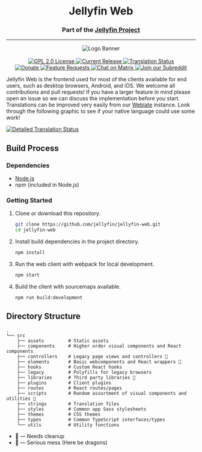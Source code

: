 <h1 align="center">Jellyfin Web</h1>
<h3 align="center">Part of the <a href="https://jellyfin.org">Jellyfin Project</a></h3>

---

<p align="center">
<img alt="Logo Banner" src="https://raw.githubusercontent.com/jellyfin/jellyfin-ux/master/branding/SVG/banner-logo-solid.svg?sanitize=true"/>
<br/>
<br/>
<a href="https://github.com/jellyfin/jellyfin-web">
<img alt="GPL 2.0 License" src="https://img.shields.io/github/license/jellyfin/jellyfin-web.svg"/>
</a>
<a href="https://github.com/jellyfin/jellyfin-web/releases">
<img alt="Current Release" src="https://img.shields.io/github/release/jellyfin/jellyfin-web.svg"/>
</a>
<a href="https://translate.jellyfin.org/projects/jellyfin/jellyfin-web/?utm_source=widget">
<img src="https://translate.jellyfin.org/widgets/jellyfin/-/jellyfin-web/svg-badge.svg" alt="Translation Status"/>
</a>
<br/>
<a href="https://opencollective.com/jellyfin">
<img alt="Donate" src="https://img.shields.io/opencollective/all/jellyfin.svg?label=backers"/>
</a>
<a href="https://features.jellyfin.org">
<img alt="Feature Requests" src="https://img.shields.io/badge/fider-vote%20on%20features-success.svg"/>
</a>
<a href="https://matrix.to/#/+jellyfin:matrix.org">
<img alt="Chat on Matrix" src="https://img.shields.io/matrix/jellyfin:matrix.org.svg?logo=matrix"/>
</a>
<a href="https://www.reddit.com/r/jellyfin">
<img alt="Join our Subreddit" src="https://img.shields.io/badge/reddit-r%2Fjellyfin-%23FF5700.svg"/>
</a>
</p>

Jellyfin Web is the frontend used for most of the clients available for end users, such as desktop browsers, Android, and iOS. We welcome all contributions and pull requests! If you have a larger feature in mind please open an issue so we can discuss the implementation before you start. Translations can be improved very easily from our <a href="https://translate.jellyfin.org/projects/jellyfin/jellyfin-web">Weblate</a> instance. Look through the following graphic to see if your native language could use some work!

<a href="https://translate.jellyfin.org/engage/jellyfin/?utm_source=widget">
<img src="https://translate.jellyfin.org/widgets/jellyfin/-/jellyfin-web/multi-auto.svg" alt="Detailed Translation Status"/>
</a>

## Build Process

### Dependencies

- [Node.js](https://nodejs.org/en/download)
- npm (included in Node.js)

### Getting Started

1. Clone or download this repository.

   ```sh
   git clone https://github.com/jellyfin/jellyfin-web.git
   cd jellyfin-web
   ```

2. Install build dependencies in the project directory.

   ```sh
   npm install
   ```

3. Run the web client with webpack for local development.

   ```sh
   npm start
   ```

4. Build the client with sourcemaps available.

   ```sh
   npm run build:development
   ```

## Directory Structure

```
.
└── src
    ├── assets         # Static assets
    ├── components     # Higher order visual components and React components
    ├── controllers    # Legacy page views and controllers 🧹
    ├── elements       # Basic webcomponents and React wrappers 🧹
    ├── hooks          # Custom React hooks
    ├── legacy         # Polyfills for legacy browsers
    ├── libraries      # Third party libraries 🧹
    ├── plugins        # Client plugins
    ├── routes         # React routes/pages
    ├── scripts        # Random assortment of visual components and utilities 🐉
    ├── strings        # Translation files
    ├── styles         # Common app Sass stylesheets
    ├── themes         # CSS themes
    ├── types          # Common TypeScript interfaces/types
    └── utils          # Utility functions
```

- 🧹 &mdash; Needs cleanup
- 🐉 &mdash; Serious mess (Here be dragons)
